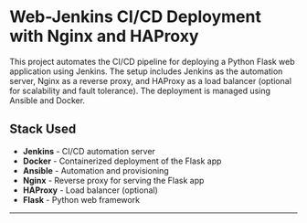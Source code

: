# Web-Jenkins CI/CD Deployment with Nginx and HAProxy

This project automates the CI/CD pipeline for deploying a Python Flask web application using Jenkins. The setup includes Jenkins as the automation server, Nginx as a reverse proxy, and HAProxy as a load balancer (optional for scalability and fault tolerance). The deployment is managed using Ansible and Docker.

## Stack Used

- **Jenkins** - CI/CD automation server
- **Docker** - Containerized deployment of the Flask app
- **Ansible** - Automation and provisioning
- **Nginx** - Reverse proxy for serving the Flask app
- **HAProxy** - Load balancer (optional)
- **Flask** - Python web framework

---


